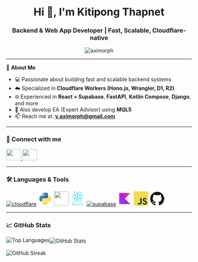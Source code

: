 <h1 align="center">Hi 👋, I'm Kitipong Thapnet</h1>
<h3 align="center">Backend & Web App Developer | Fast, Scalable, Cloudflare-native</h3>

<p align="center">
  <img src="https://komarev.com/ghpvc/?username=aximorph&label=Profile%20views&color=0e75b6&style=flat" alt="aximorph" />
</p>

---

🔧 **About Me**

- 💻 Passionate about building fast and scalable backend systems  
- ☁️ Specialized in **Cloudflare Workers (Hono.js, Wrangler, D1, R2)**  
- 🌐 Experienced in **React + Supabase**, **FastAPI**, **Kotlin Compose**, **Django**, and more  
- 🧠 Also develop EA (Expert Advisor) using **MQL5**  
- 📫 Reach me at: **v.aximorph@gmail.com**

---

<h3>🔗 Connect with me</h3>

<p align="left">
  <a href="https://fb.com/aximorph" target="_blank">
    <img src="https://raw.githubusercontent.com/rahuldkjain/github-profile-readme-generator/master/src/images/icons/Social/facebook.svg" height="30" width="40" />
  </a>
  <a href="https://www.youtube.com/@aximorph" target="_blank">
    <img src="https://raw.githubusercontent.com/rahuldkjain/github-profile-readme-generator/master/src/images/icons/Social/youtube.svg" height="30" width="40" />
  </a>
</p>

---

<h3>🛠️ Languages & Tools</h3>

<p align="left">
  <a href="https://cloudflare.com" target="_blank"><img src="https://nocaptchaai.com/_build/assets/cloudflare-DcvvGBTd.png" alt="cloudflare" width="40" height="40"/></a>
  <a href="https://python.org" target="_blank"><img src="https://raw.githubusercontent.com/devicons/devicon/master/icons/python/python-original.svg" width="40" height="40"/></a>
  <a href="https://fastapi.tiangolo.com/" target="_blank"><img src="https://fastapi.tiangolo.com/img/logo-margin/logo-teal.png" width="40" height="40"/></a>
  <a href="https://reactjs.org/" target="_blank"><img src="https://raw.githubusercontent.com/devicons/devicon/master/icons/react/react-original-wordmark.svg" width="40" height="40"/></a>
  <a href="https://supabase.com/" target="_blank"><img src="https://raw.githubusercontent.com/supabase/supabase/master/packages/common/assets/images/logo-icon.svg" alt="supabase" width="40" height="40"/></a>
  <a href="https://kotlinlang.org/" target="_blank"><img src="https://raw.githubusercontent.com/devicons/devicon/master/icons/kotlin/kotlin-original.svg" width="40" height="40"/></a>
  <a href="https://developer.mozilla.org/en-US/docs/Web/JavaScript" target="_blank"><img src="https://raw.githubusercontent.com/devicons/devicon/master/icons/javascript/javascript-original.svg" width="40" height="40"/></a>
  <a href="https://github.com/" target="_blank"><img src="https://raw.githubusercontent.com/devicons/devicon/master/icons/github/github-original.svg" width="40" height="40"/></a>
  <!-- Add more as needed -->
</p>

---

<h3>📈 GitHub Stats</h3>

<p>
  <img align="left" src="https://github-readme-stats.vercel.app/api/top-langs?username=aximorph&show_icons=true&locale=en&layout=compact" alt="Top Languages" />
</p>

<p>
  <img align="center" src="https://github-readme-stats.vercel.app/api?username=aximorph&show_icons=true&locale=en" alt="GitHub Stats" />
</p>

<p>
  <img align="center" src="https://github-readme-streak-stats.herokuapp.com/?user=aximorph" alt="GitHub Streak" />
</p>